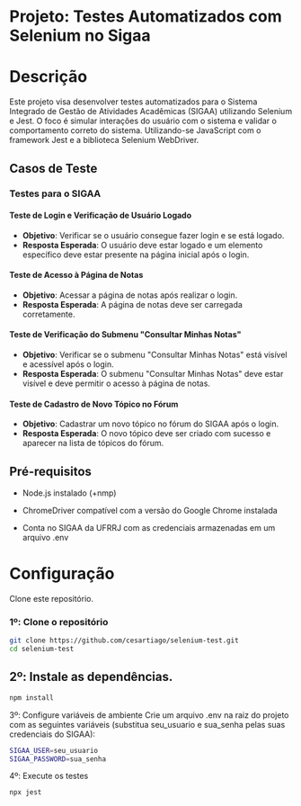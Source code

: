# Projeto: Testes Automatizados com Selenium no Sigaa
# Descrição
Este projeto visa desenvolver testes automatizados para o Sistema Integrado de Gestão de Atividades Acadêmicas (SIGAA) utilizando Selenium e Jest. O foco é simular interações do usuário com o sistema e validar o comportamento correto do sistema. Utilizando-se JavaScript com o framework Jest e a biblioteca Selenium WebDriver.

## Casos de Teste

### Testes para o SIGAA

#### Teste de Login e Verificação de Usuário Logado
* **Objetivo**: Verificar se o usuário consegue fazer login e se está logado.
* **Resposta Esperada**: O usuário deve estar logado e um elemento específico deve estar presente na página inicial após o login.

#### Teste de Acesso à Página de Notas
* **Objetivo**: Acessar a página de notas após realizar o login.
* **Resposta Esperada**: A página de notas deve ser carregada corretamente.

#### Teste de Verificação do Submenu "Consultar Minhas Notas"
* **Objetivo**: Verificar se o submenu "Consultar Minhas Notas" está visível e acessível após o login.
* **Resposta Esperada**: O submenu "Consultar Minhas Notas" deve estar visível e deve permitir o acesso à página de notas.

#### Teste de Cadastro de Novo Tópico no Fórum
* **Objetivo**: Cadastrar um novo tópico no fórum do SIGAA após o login.
* **Resposta Esperada**: O novo tópico deve ser criado com sucesso e aparecer na lista de tópicos do fórum.


## Pré-requisitos
- Node.js instalado (+nmp)
  
- ChromeDriver compatível com a versão do Google Chrome instalada

- Conta no SIGAA da UFRRJ com as credenciais armazenadas em um arquivo .env
  

# Configuração
Clone este repositório.
### 1º: Clone o repositório

```bash
git clone https://github.com/cesartiago/selenium-test.git
cd selenium-test
```

## 2º: Instale as dependências.
```bash
npm install
```

3º: Configure variáveis de ambiente
Crie um arquivo .env na raiz do projeto com as seguintes variáveis (substitua seu_usuario e sua_senha pelas suas credenciais do SIGAA):

```bash
SIGAA_USER=seu_usuario
SIGAA_PASSWORD=sua_senha
```

4º: Execute os testes

```bash
npx jest
```



